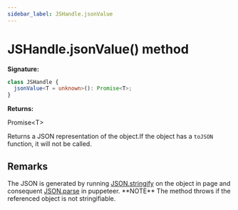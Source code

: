 ```yaml
---
sidebar_label: JSHandle.jsonValue
---
```


# JSHandle.jsonValue() method

**Signature:**

```typescript
class JSHandle {
  jsonValue<T = unknown>(): Promise<T>;
}
```

**Returns:**

Promise&lt;T&gt;

Returns a JSON representation of the object.If the object has a `toJSON` function, it will not be called.

## Remarks

The JSON is generated by running [JSON.stringify](https://developer.mozilla.org/en-US/docs/Web/JavaScript/Reference/Global_Objects/JSON/stringify) on the object in page and consequent [JSON.parse](https://developer.mozilla.org/en-US/docs/Web/JavaScript/Reference/Global_Objects/JSON/parse) in puppeteer. \*\*NOTE\*\* The method throws if the referenced object is not stringifiable.
